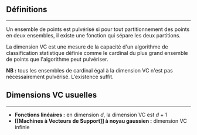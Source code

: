 

## Définitions

<hr>

Un ensemble de points est pulvérisé si pour tout partitionnement des points en deux ensembles, il existe une fonction qui sépare les deux partitions.

La dimension VC est une mesure de la capacité d'un algorithme de classification statistique définie comme le cardinal du plus grand ensemble de points que l'algorithme peut pulvériser.

**NB :** tous les ensembles de cardinal égal à la dimension VC n'est pas nécessairement pulvérisé. L'existence suffit.


## Dimensions VC usuelles

<hr>

- **Fonctions linéaires :** en dimension $d$, la dimension VC est $d+1$
- **[[Machines à Vecteurs de Support]] à noyau gaussien :** dimension VC infinie
